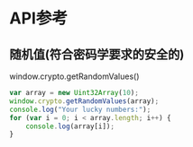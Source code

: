 # API参考

## 随机值(符合密码学要求的安全的)
window.crypto.getRandomValues()

``` js
var array = new Uint32Array(10);
window.crypto.getRandomValues(array);
console.log("Your lucky numbers:");
for (var i = 0; i < array.length; i++) {
    console.log(array[i]);
}
```